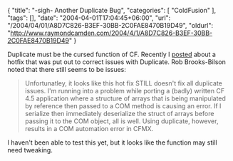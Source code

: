 {
	"title": "-sigh- Another Duplicate Bug",
	"categories": [
		"ColdFusion"
	],
	"tags": [],
	"date": "2004-04-01T17:04:45+06:00",
	"url": "/2004/04/01/A8D7C826-B3EF-30BB-2C0FAE8470B19D49",
	"oldurl": "http://www.raymondcamden.com/2004/4/1/A8D7C826-B3EF-30BB-2C0FAE8470B19D49"
}

Duplicate must be the cursed function of CF. Recently I <a href="http://www.camdenfamily.com/morpheus/blog/index.cfm?mode=entry&entry=3A8050B5-DF88-5F7B-77CAE2B688824339">posted</a> about a hotfix that was put out to correct issues with Duplicate. Rob Brooks-Bilson noted that there still seems to be issues:

<blockquote>
Unfortunatley, it looks like this hot fix STILL doesn't fix all duplicate issues. I'm running into a problem while porting a (badly) written CF 4.5 application where a structure of arrays that is being manipulated by reference then passed to a COM method is causing an error. If I serialize then immediately deserialize the struct of arrays before passing it to the COM object, all is well. Using duplicate, however, results in a COM automation error in CFMX.
</blockquote>

I haven't been able to test this yet, but it looks like the function may still need tweaking.